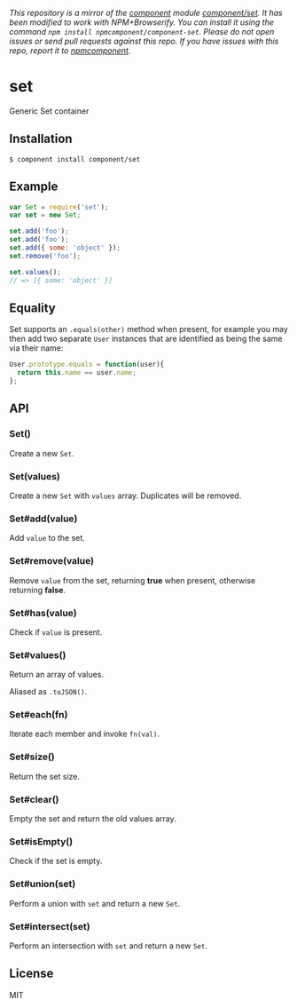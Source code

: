 *This repository is a mirror of the [component](http://component.io) module [component/set](http://github.com/component/set). It has been modified to work with NPM+Browserify. You can install it using the command `npm install npmcomponent/component-set`. Please do not open issues or send pull requests against this repo. If you have issues with this repo, report it to [npmcomponent](https://github.com/airportyh/npmcomponent).*

# set

  Generic Set container

## Installation

```
$ component install component/set
```

## Example

```js
var Set = require('set');
var set = new Set;

set.add('foo');
set.add('foo');
set.add({ some: 'object' });
set.remove('foo');

set.values();
// => [{ some: 'object' }]
```

## Equality

  Set supports an `.equals(other)` method when present,
  for example you may then add two separate `User` instances
  that are identified as being the same via their name:

```js
User.prototype.equals = function(user){
  return this.name == user.name;
};
```

## API

### Set()

  Create a new `Set`.

### Set(values)

  Create a new `Set` with `values` array. Duplicates will be removed.

### Set#add(value)

  Add `value` to the set.

### Set#remove(value)

  Remove `value` from the set, returning __true__ when present,
  otherwise returning __false__.

### Set#has(value)

  Check if `value` is present.

### Set#values()

  Return an array of values.

  Aliased as `.toJSON()`.

### Set#each(fn)

  Iterate each member and invoke `fn(val)`.

### Set#size()

  Return the set size.

### Set#clear()

  Empty the set and return the old values array.

### Set#isEmpty()

  Check if the set is empty.

### Set#union(set)

  Perform a union with `set` and return a new `Set`.

### Set#intersect(set)

  Perform an intersection with `set` and return a new `Set`.

## License 

  MIT